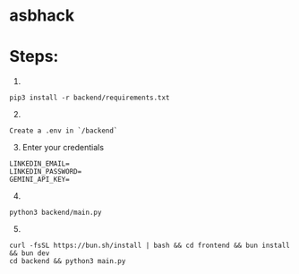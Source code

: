 # asbhack

# Steps:

1.

```
pip3 install -r backend/requirements.txt
```

2.

```
Create a .env in `/backend`
```

3. Enter your credentials

```
LINKEDIN_EMAIL=
LINKEDIN_PASSWORD=
GEMINI_API_KEY=
```

4.

```
python3 backend/main.py
```

5.
```
curl -fsSL https://bun.sh/install | bash && cd frontend && bun install && bun dev
cd backend && python3 main.py
```

